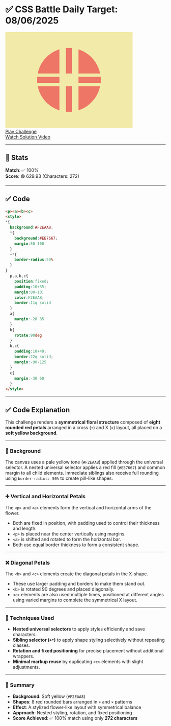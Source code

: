 # ✅ CSS Battle Daily Target: 08/06/2025

![Target](./images/08.png)  
[Play Challenge](https://cssbattle.dev/play/gjq9xO63UbMIoIpic7Fg)  
[Watch Solution Video](https://youtube.com/shorts/eQ1d_gfw0N4)

---

## 🔢 Stats

**Match**: ✅ 100%  
**Score**: 🟢 629.93 (Characters: 272)

---

## ✅ Code

```html
<p><a><b><c>
<style>
*{
  background:#F2EAA8;
  *{
    background:#EE7667;
    margin:50 100
  }
  +*{
    border-radius:50%
  }
}
  p,a,b,c{
    position:fixed;
    padding:10+35;
    margin:80-10;
    color:F2EAA8;
    border:11q solid
  }
  a{
    margin:-20 85
  }
  b{
    rotate:90deg
  }
  b,c{
    padding:10+40;
    border:22q solid;
    margin:-90-125
  }
  c{
    margin:-30 60
  }
</style>
```

---

## ✅ Code Explanation

This challenge renders a **symmetrical floral structure** composed of **eight rounded red petals** arranged in a cross (`+`) and X (`×`) layout, all placed on a **soft yellow background**.

---

### 🎨 Background

The canvas uses a pale yellow tone (`#F2EAA8`) applied through the universal selector. A nested universal selector applies a red fill (`#EE7667`) and common margin to all child elements. Immediate siblings also receive full rounding using `border-radius: 50%` to create pill-like shapes.

---

### ➕ Vertical and Horizontal Petals

The `<p>` and `<a>` elements form the vertical and horizontal arms of the flower.

* Both are fixed in position, with padding used to control their thickness and length.
* `<p>` is placed near the center vertically using margins.
* `<a>` is shifted and rotated to form the horizontal bar.
* Both use equal border thickness to form a consistent shape.

---

### ❌ Diagonal Petals

The `<b>` and `<c>` elements create the diagonal petals in the X-shape.

* These use larger padding and borders to make them stand out.
* `<b>` is rotated 90 degrees and placed diagonally.
* `<c>` elements are also used multiple times, positioned at different angles using varied margins to complete the symmetrical X layout.

---

### 🧠 Techniques Used

* **Nested universal selectors** to apply styles efficiently and save characters.
* **Sibling selector (`+*`)** to apply shape styling selectively without repeating classes.
* **Rotation and fixed positioning** for precise placement without additional wrappers.
* **Minimal markup reuse** by duplicating `<c>` elements with slight adjustments.

---

### 🏁 Summary

* **Background**: Soft yellow (`#F2EAA8`)
* **Shapes**: 8 red rounded bars arranged in `+` and `×` patterns
* **Effect**: A stylized flower-like layout with symmetrical balance
* **Approach**: Nested styling, rotation, and fixed positioning
* **Score Achieved**: ✅ 100% match using only **272 characters**

